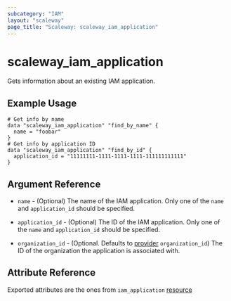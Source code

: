 ```yaml
---
subcategory: "IAM"
layout: "scaleway"
page_title: "Scaleway: scaleway_iam_application"
---
```


# scaleway_iam_application

Gets information about an existing IAM application.

## Example Usage

```hcl
# Get info by name
data "scaleway_iam_application" "find_by_name" {
  name = "foobar"
}
# Get info by application ID
data "scaleway_iam_application" "find_by_id" {
  application_id = "11111111-1111-1111-1111-111111111111"
}
```

## Argument Reference

- `name` - (Optional) The name of the IAM application.
  Only one of the `name` and `application_id` should be specified.

- `application_id` - (Optional) The ID of the IAM application.
  Only one of the `name` and `application_id` should be specified.

- `organization_id` - (Optional. Defaults to [provider](../index.md#organization_d) `organization_id`) The ID of the
  organization the application is associated with.

## Attribute Reference

Exported attributes are the ones from `iam_application` [resource](../resources/iam_application.md)
